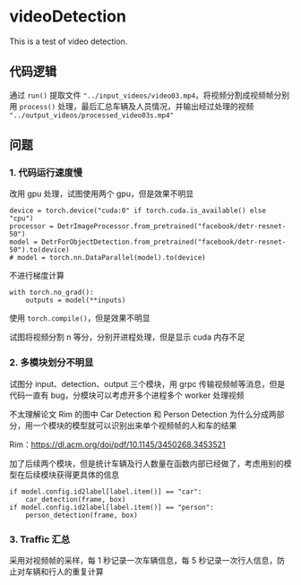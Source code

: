 # videoDetection
This is a test of video detection.

## 代码逻辑

通过 `run()` 提取文件 `"../input_videos/video03.mp4`，将视频分割成视频帧分别用 `process()` 处理，最后汇总车辆及人员情况，并输出经过处理的视频 `"../output_videos/processed_video03s.mp4"`

## 问题

### 1. 代码运行速度慢

改用 gpu 处理，试图使用两个 gpu，但是效果不明显
```
device = torch.device("cuda:0" if torch.cuda.is_available() else "cpu")
processor = DetrImageProcessor.from_pretrained("facebook/detr-resnet-50")
model = DetrForObjectDetection.from_pretrained("facebook/detr-resnet-50").to(device)
# model = torch.nn.DataParallel(model).to(device)
```

不进行梯度计算
```
with torch.no_grad():
    outputs = model(**inputs)
```

使用 `torch.compile()`，但是效果不明显

试图将视频分割 n 等分，分别开进程处理，但是显示 cuda 内存不足

### 2. 多模块划分不明显

试图分 input、detection、output 三个模块，用 grpc 传输视频帧等消息，但是代码一直有 bug，分模块可以考虑开多个进程多个 worker 处理视频

不太理解论文 Rim 的图中 Car Detection 和 Person Detection 为什么分成两部分，用一个模块的模型就可以识别出来单个视频帧的人和车的结果

Rim：https://dl.acm.org/doi/pdf/10.1145/3450268.3453521

加了后续两个模块，但是统计车辆及行人数量在函数内部已经做了，考虑用别的模型在后续模块获得更具体的信息

```
if model.config.id2label[label.item()] == "car":
    car_detection(frame, box)
if model.config.id2label[label.item()] == "person":
    person_detection(frame, box)
```

### 3. Traffic 汇总

采用对视频帧的采样，每 1 秒记录一次车辆信息，每 5 秒记录一次行人信息，防止对车辆和行人的重复计算
